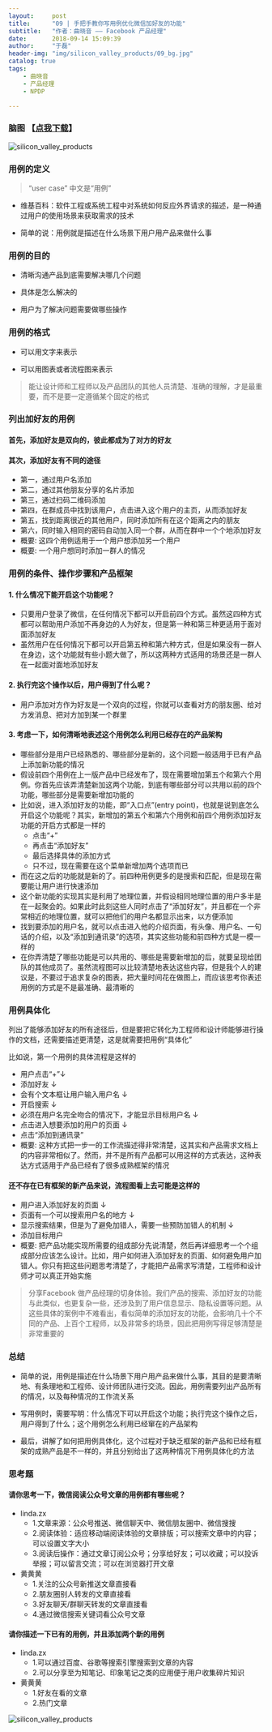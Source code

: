 ```yaml
---
layout:     post
title:      "09 | 手把手教你写用例优化微信加好友的功能"
subtitle:   "作者：曲晓音 —— Facebook 产品经理"
date:       2018-09-14 15:09:39
author:     "于磊"
header-img: "img/silicon_valley_products/09_bg.jpg"
catalog: true
tags:
    - 曲晓音
    - 产品经理
    - NPDP

---
```




### 脑图 【[点我下载](https://github.com/yuleizhuai/resources/raw/master/management/NPDP/Silicon_valley_products/09UserCase.pdf)】

![silicon_valley_products](/img/silicon_valley_products/09UserCase.png)



### 用例的定义

> “user case” 中文是“用例”

- 维基百科：软件工程或系统工程中对系统如何反应外界请求的描述，是一种通过用户的使用场景来获取需求的技术

- 简单的说：用例就是描述在什么场景下用户用产品来做什么事

### 用例的目的

- 清晰沟通产品到底需要解决哪几个问题

- 具体是怎么解决的

- 用户为了解决问题需要做哪些操作

### 用例的格式

- 可以用文字来表示

- 可以用图表或者流程图来表示

> 能让设计师和工程师以及产品团队的其他人员清楚、准确的理解，才是最重要，而不是要一定遵循某个固定的格式

### 列出加好友的用例

#### 首先，添加好友是双向的，彼此都成为了对方的好友

#### 其次，添加好友有不同的途径

- 第一，通过用户名添加
- 第二，通过其他朋友分享的名片添加
- 第三，通过扫码二维码添加
- 第四，在群成员中找到该用户，点击进入这个用户的主页，从而添加好友
- 第五，找到距离很近的其他用户，同时添加所有在这个距离之内的朋友
- 第六，同时输入相同的密码自动加入同一个群，从而在群中一个个地添加好友
- 概要: 这四个用例适用于一个用户想添加另一个用户
- 概要: 一个用户想同时添加一群人的情况

### 用例的条件、操作步骤和产品框架

#### 1. 什么情况下能开启这个功能呢？

- 只要用户登录了微信，在任何情况下都可以开启前四个方式。虽然这四种方式都可以帮助用户添加不再身边的人为好友，但是第一种和第三种更适用于面对面添加好友
- 虽然用户在任何情况下都可以开启第五种和第六种方式，但是如果没有一群人在身边，这个功能就有些小题大做了，所以这两种方式适用的场景还是一群人在一起面对面地添加好友

#### 2. 执行完这个操作以后，用户得到了什么呢？

- 用户添加对方作为好友是一个双向的过程，你就可以查看对方的朋友圈、给对方发消息、把对方加到某一个群里

#### 3. 考虑一下，如何清晰地表述这个用例怎么利用已经存在的产品架构

- 哪些部分是用户已经熟悉的、哪些部分是新的，这个问题一般适用于已有产品上添加新功能的情况
- 假设前四个用例在上一版产品中已经发布了，现在需要增加第五个和第六个用例。你首先应该弄清楚新加这两个功能，到底有哪些部分可以共用以前的四个功能，哪些部分是需要新增加功能的
- 比如说，进入添加好友的功能，即“入口点”(entry point)，也就是说到底怎么开启这个功能呢？其实，新增加的第五个和第六个用例和前四个用例添加好友功能的开启方式都是一样的
  - 点击“+”
  - 再点击“添加好友”
  - 最后选择具体的添加方式
  - 只不过，现在需要在这个菜单新增加两个选项而已
- 而在这之后的功能就是新的了。前四种用例更多的是搜索和匹配，但是现在需要能让用户进行快速添加
- 这个新功能的实现其实是利用了地理位置，并假设相同地理位置的用户多半是在一起聚会的。如果此时此刻这些人同时点击了“添加好友”，并且都在一个非常相近的地理位置，就可以把他们的用户名都显示出来，以方便添加
- 找到要添加的用户名，就可以点击进入他的介绍页面，有头像、用户名、一句话的介绍，以及“添加到通讯录”的选项，其实这些功能和前四种方式是一模一样的
- 在你弄清楚了哪些功能是可以共用的、哪些是需要新增加的后，就要呈现给团队的其他成员了。虽然流程图可以比较清楚地表达这些内容，但是我个人的建议是，不要过于追求复杂的图表，把大量时间花在做图上，而应该思考你表述用例的方式是不是最准确、最清晰的

### 用例具体化

列出了能够添加好友的所有途径后，但是要把它转化为工程师和设计师能够进行操作的文档，还需要描述更清楚，这是就需要把用例“具体化”

比如说，第一个用例的具体流程是这样的

- 用户点击“+”↓
- 添加好友 ↓
- 会有个文本框让用户输入用户名 ↓
- 开启搜索 ↓
- 必须在用户名完全吻合的情况下，才能显示目标用户名 ↓
- 点击进入想要添加的用户的页面 ↓
- 点击“添加到通讯录”
- 概要: 这种方式把一步一的工作流描述得非常清楚，这其实和产品需求文档上的内容非常相似了。然而，并不是所有产品都可以用这样的方式表达，这种表达方式适用于产品已经有了很多成熟框架的情况

#### 还不存在已有框架的新产品来说，流程图看上去可能是这样的

- 用户进入添加好友的页面 ↓
- 页面有一个可以搜索用户名的地方 ↓
- 显示搜索结果，但是为了避免加错人，需要一些预防加错人的机制 ↓
- 添加目标用户
- 概要: 把产品功能实现所需要的组成部分先说清楚，然后再详细思考一个个组成部分应该怎么设计。比如，用户如何进入添加好友的页面、如何避免用户加错人。你只有把这些问题思考清楚了，才能把产品需求写清楚，工程师和设计师才可以真正开始实施

> 分享Facebook 做产品经理的切身体验。我们产品的搜索、添加好友的功能与此类似，也更复杂一些，还涉及到了用户信息显示、隐私设置等问题。从这些具体的案例中不难看出，看似简单的添加好友的功能，会影响几十个不同的产品、上百个工程师，以及非常多的场景，因此把用例写得足够清楚是非常重要的

### 总结

- 简单的说，用例是描述在什么场景下用户用产品来做什么事，其目的是要清晰地、有条理地和工程师、设计师团队进行交流。因此，用例需要列出产品所有的情况，以及每种情况的工作流关系

- 写用例时，需要写明：什么情况下可以开启这个功能；执行完这个操作之后，用户得到了什么；这个用例怎么利用已经窜在的产品架构

- 最后，讲解了如何把用例具体化，这个过程对于缺乏框架的新产品和已经有框架的成熟产品是不一样的，并且分别给出了这两种情况下用例具体化的方法

### 思考题

#### 请你思考一下，微信阅读公众号文章的用例都有哪些呢？

- linda.zx
  - 1.文章来源：公众号推送、微信聊天中、微信朋友圈中、微信搜搜
  - 2.阅读体验：适应移动端阅读体验的文章排版；可以搜索文章中的内容；可以设置文字大小
  - 3.阅读后操作：通过文章订阅公众号；分享给好友；可以收藏；可以投诉举报；可以留言交流；可以在浏览器打开文章
- 黄黄黄
  - 1.关注的公众号新推送文章直接看
  - 2.朋友圈别人转发的文章直接看
  - 3.好友聊天/群聊天转发的文章直接看
  - 4.通过微信搜索关键词看公众号文章

#### 请你描述一下已有的用例，并且添加两个新的用例

- linda.zx
  - 1.可以通过百度、谷歌等搜索引擎搜索到文章的内容
  - 2.可以分享至为知笔记、印象笔记之类的应用便于用户收集碎片知识
- 黄黄黄
  - 1.好友在看的文章
  - 2.热门文章



![silicon_valley_products](/img/silicon_valley_products/share.jpeg)









































